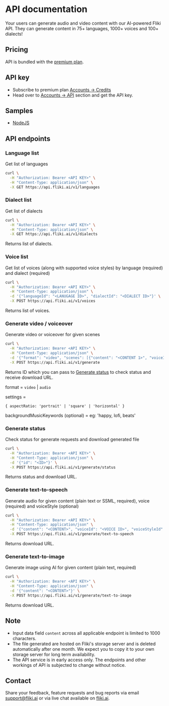 # API documentation
Your users can generate audio and video content with our AI-powered Fliki API. They can generate content in 75+ languages, 1000+ voices and 100+ dialects!

## Pricing
API is bundled with the [premium plan](https://fliki.ai/pricing).

## API key
- Subscribe to premium plan [Accounts → Credits](https://app.fliki.ai/account)
- Head over to [Accounts → API](https://app.fliki.ai/account/api) section and get the API key.

## Samples
- [NodeJS](samples/node)

## API endpoints

### Language list
Get list of languages
```bash
curl \
  -H "Authorization: Bearer <API KEY>" \
  -H "Content-Type: application/json" \
  -X GET https://api.fliki.ai/v1/languages
```

### Dialect list
Get list of dialects
```bash
curl \
  -H "Authorization: Bearer <API KEY>" \
  -H "Content-Type: application/json" \
  -X GET https://api.fliki.ai/v1/dialects
```
Returns list of dialects.

### Voice list
Get list of voices (along with supported voice styles) by language (required) and dialect (required)
```bash
curl \
  -H "Authorization: Bearer <API KEY>" \
  -H "Content-Type: application/json" \
  -d '{"languageId": "<LANUGAGE ID>", "dialectId": "<DIALECT ID>"}' \
  -X POST https://api.fliki.ai/v1/voices
```
Returns list of voices.

### Generate video / voiceover
Generate video or voiceover for given scenes
```bash
curl \
  -H "Authorization: Bearer <API KEY>" \
  -H "Content-Type: application/json" \
  -d '{"format": "video", "scenes": [{"content": "<CONTENT 1>", "voiceId": "<VOICE ID>"}, {"content": "<CONTENT 2>", "voiceId": "<VOICE ID>"}], "settings": {}, "backgroundMusicKeywords": "<KEYWORDS>"}' \
  -X POST https://api.fliki.ai/v1/generate
```
Returns ID which you can pass to [Generate status](#generate-status) to check status and receive download URL.

format = `video` | `audio`

settings = 

```
{ aspectRatio: 'portrait' | 'square' | 'horizontal' }
```

backgroundMusicKeywords (optional) = eg: 'happy, lofi, beats'

### Generate status
Check status for generate requests and download generated file
```bash
curl \
  -H "Authorization: Bearer <API KEY>" \
  -H "Content-Type: application/json" \
  -d '{"id": "<ID>"}' \
  -X POST https://api.fliki.ai/v1/generate/status
```
Returns status and download URL.

### Generate text-to-speech
Generate audio for given content (plain text or SSML, required), voice (required) and voiceStyle (optional)
```bash
curl \
  -H "Authorization: Bearer <API KEY>" \
  -H "Content-Type: application/json" \
  -d '{"content": "<CONTENT>", "voiceId": "<VOICE ID>", "voiceStyleId": "<VOICE STYLE ID>"}' \
  -X POST https://api.fliki.ai/v1/generate/text-to-speech
```
Returns download URL.

### Generate text-to-image
Generate image using AI for given content (plain text, required)
```bash
curl \
  -H "Authorization: Bearer <API KEY>" \
  -H "Content-Type: application/json" \
  -d '{"content": "<CONTENT>"}' \
  -X POST https://api.fliki.ai/v1/generate/text-to-image
```
Returns download URL.

## Note
- Input data field `content` across all applicable endpoint is limited to 1000 characters.
- The file generated are hosted on Fliki's storage server and is deleted automatically after one month. We expect you to copy it to your own storage server for long term availability.
- The API service is in early access only. The endpoints and other workings of API is subjected to change without notice.


## Contact
Share your feedback, feature requests and bug reports via email [support@fliki.ai](mailto:support@fliki.ai) or via live chat available on [fliki.ai](https://fliki.ai).
